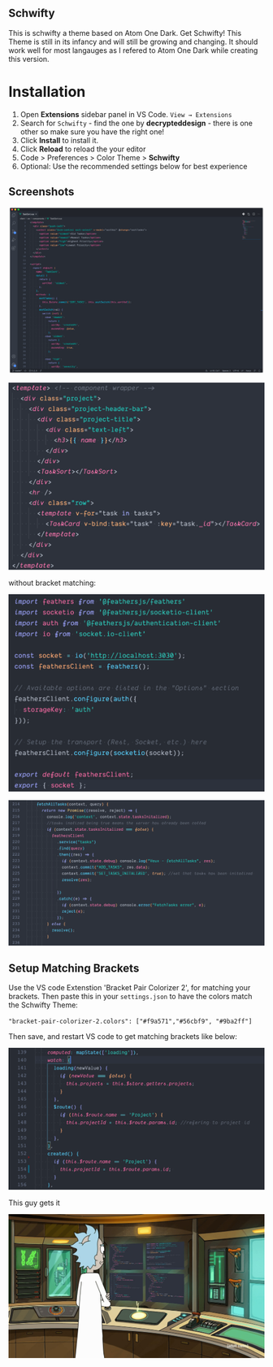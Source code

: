 ## Schwifty

This is schwifty a theme based on Atom One Dark. Get Schwifty! This Theme is still in its infancy and will still be growing and changing. It should work well for most langauges as I refered to Atom One Dark while creating this version.

# Installation

1. Open **Extensions** sidebar panel in VS Code. `View → Extensions`
2. Search for `Schwifty` - find the one by **decrypteddesign** - there is one other so make sure you have the right one!
3. Click **Install** to install it.
4. Click **Reload** to reload the your editor
5. Code > Preferences > Color Theme > **Schwifty**
6. Optional: Use the recommended settings below for best experience

## Screenshots

![ScreenShot](/images/main.png)

![ScreenShot](/images/html.png)

 without bracket matching:
 
![ScreenShot](/images/import.png)

![ScreenShot](/images/promises.png)

## Setup Matching Brackets

Use the VS code Extenstion 'Bracket Pair Colorizer 2', for matching your brackets. 
Then paste this in your `settings.json` to have the colors match the Schwifty Theme:

`"bracket-pair-colorizer-2.colors": ["#f9a571","#56cbf9", "#9ba2ff"]`

Then save, and restart VS code to get matching brackets like below:

![ScreenShot](/images/brackets.png)

This guy gets it

![ScreenShot](/images/rick-gets-schwifty.jpg)
